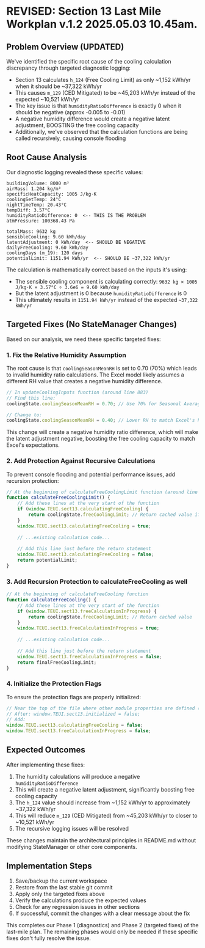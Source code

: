 # REVISED: Section 13 Last Mile Workplan v.1.2 2025.05.03 10.45am.

## Problem Overview (UPDATED)

We've identified the specific root cause of the cooling calculation discrepancy through targeted diagnostic logging:

- Section 13 calculates `h_124` (Free Cooling Limit) as only ~1,152 kWh/yr when it should be ~37,322 kWh/yr
- This causes `m_129` (CED Mitigated) to be ~45,203 kWh/yr instead of the expected ~10,521 kWh/yr
- The key issue is that `humidityRatioDifference` is exactly 0 when it should be negative (approx -0.005 to -0.01)
- A negative humidity difference would create a negative latent adjustment, BOOSTING the free cooling capacity
- Additionally, we've observed that the calculation functions are being called recursively, causing console flooding

## Root Cause Analysis

Our diagnostic logging revealed these specific values:

```
buildingVolume: 8000 m³
airMass: 1.204 kg/m³
specificHeatCapacity: 1005 J/kg·K
coolingSetTemp: 24°C
nightTimeTemp: 20.43°C
tempDiff: 3.57°C
humidityRatioDifference: 0  <-- THIS IS THE PROBLEM
atmPressure: 100368.43 Pa

totalMass: 9632 kg
sensibleCooling: 9.60 kWh/day
latentAdjustment: 0 kWh/day  <-- SHOULD BE NEGATIVE
dailyFreeCooling: 9.60 kWh/day
coolingDays (m_19): 120 days
potentialLimit: 1151.94 kWh/yr  <-- SHOULD BE ~37,322 kWh/yr
```

The calculation is mathematically correct based on the inputs it's using:
- The sensible cooling component is calculating correctly: `9632 kg × 1005 J/kg·K × 3.57°C ÷ 3.6e6 = 9.60 kWh/day`
- But the latent adjustment is 0 because `humidityRatioDifference` is 0
- This ultimately results in `1151.94 kWh/yr` instead of the expected `~37,322 kWh/yr`

## Targeted Fixes (No StateManager Changes)

Based on our analysis, we need these specific targeted fixes:

### 1. Fix the Relative Humidity Assumption

The root cause is that `coolingSeasonMeanRH` is set to 0.70 (70%) which leads to invalid humidity ratio calculations. The Excel model likely assumes a different RH value that creates a negative humidity difference.

```javascript
// In updateCoolingInputs function (around line 883)
// Find this line:
coolingState.coolingSeasonMeanRH = 0.70; // Use 70% for Seasonal Average Outdoor RH

// Change to:
coolingState.coolingSeasonMeanRH = 0.40; // Lower RH to match Excel's humidity assumptions
```

This change will create a negative humidity ratio difference, which will make the latent adjustment negative, boosting the free cooling capacity to match Excel's expectations.

### 2. Add Protection Against Recursive Calculations

To prevent console flooding and potential performance issues, add recursion protection:

```javascript
// At the beginning of calculateFreeCoolingLimit function (around line 495)
function calculateFreeCoolingLimit() {
    // Add these lines at the very start of the function
    if (window.TEUI.sect13.calculatingFreeCooling) {
        return coolingState.freeCoolingLimit; // Return cached value if already calculating
    }
    window.TEUI.sect13.calculatingFreeCooling = true;
    
    // ...existing calculation code...
    
    // Add this line just before the return statement
    window.TEUI.sect13.calculatingFreeCooling = false;
    return potentialLimit;
}
```

### 3. Add Recursion Protection to calculateFreeCooling as well

```javascript
// At the beginning of calculateFreeCooling function
function calculateFreeCooling() {
    // Add these lines at the very start of the function
    if (window.TEUI.sect13.freeCalculationInProgress) {
        return coolingState.freeCoolingLimit; // Return cached value
    }
    window.TEUI.sect13.freeCalculationInProgress = true;
    
    // ...existing calculation code...
    
    // Add this line just before the return statement
    window.TEUI.sect13.freeCalculationInProgress = false;
    return finalFreeCoolingLimit;
}
```

### 4. Initialize the Protection Flags

To ensure the protection flags are properly initialized:

```javascript
// Near the top of the file where other module properties are defined (around line 50)
// After: window.TEUI.sect13.initialized = false;
// Add:
window.TEUI.sect13.calculatingFreeCooling = false;
window.TEUI.sect13.freeCalculationInProgress = false;
```

## Expected Outcomes

After implementing these fixes:

1. The humidity calculations will produce a negative `humidityRatioDifference`
2. This will create a negative latent adjustment, significantly boosting free cooling capacity
3. The `h_124` value should increase from ~1,152 kWh/yr to approximately ~37,322 kWh/yr
4. This will reduce `m_129` (CED Mitigated) from ~45,203 kWh/yr to closer to ~10,521 kWh/yr
5. The recursive logging issues will be resolved

These changes maintain the architectural principles in README.md without modifying StateManager or other core components.

## Implementation Steps

1. Save/backup the current workspace
2. Restore from the last stable git commit
3. Apply only the targeted fixes above
4. Verify the calculations produce the expected values
5. Check for any regression issues in other sections
6. If successful, commit the changes with a clear message about the fix

This completes our Phase 1 (diagnostics) and Phase 2 (targeted fixes) of the last-mile plan. The remaining phases would only be needed if these specific fixes don't fully resolve the issue.
